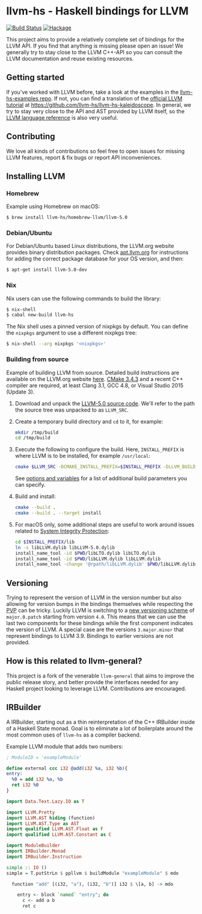 # llvm-hs - Haskell bindings for LLVM

[![Build Status](https://travis-ci.org/llvm-hs/llvm-hs.svg?branch=llvm-5)](https://travis-ci.org/llvm-hs/llvm-hs) [![Hackage](https://img.shields.io/hackage/v/llvm-hs.svg)](https://hackage.haskell.org/package/llvm-hs)

This project aims to provide a relatively complete set of bindings for
the LLVM API. If you find that anything is missing please open an
issue! We generally try to stay close to the LLVM C++-API so you can
consult the LLVM documentation and reuse existing resources.

## Getting started

If you’ve worked with LLVM before, take a look at the examples in
the
[llvm-hs-examples repo](https://github.com/llvm-hs/llvm-hs-examples). If
not, you can find a translation of
the
[official LLVM tutorial](http://llvm.org/docs/tutorial/#kaleidoscope-implementing-a-language-with-llvm) at
https://github.com/llvm-hs/llvm-hs-kaleidoscope. In general, we try to
stay very close to the API and AST provided by LLVM itself, so
the [LLVM language reference](http://llvm.org/docs/LangRef.html) is
also very useful.

## Contributing

We love all kinds of contributions so feel free to open issues for
missing LLVM features, report & fix bugs or report API
inconveniences.

## Installing LLVM

### Homebrew

Example using Homebrew on macOS:

```bash
$ brew install llvm-hs/homebrew-llvm/llvm-5.0
```

### Debian/Ubuntu

For Debian/Ubuntu based Linux distributions, the LLVM.org website provides
binary distribution packages. Check [apt.llvm.org](http://apt.llvm.org/) for
instructions for adding the correct package database for your OS version, and
then:

```bash
$ apt-get install llvm-5.0-dev
```

### Nix

Nix users can use the following commands to build the library:

```bash
$ nix-shell
$ cabal new-build llvm-hs
```

The Nix shell uses a pinned version of nixpkgs by default.
You can define the `nixpkgs` argument to use a different nixpkgs tree:

```bash
$ nix-shell --arg nixpkgs '<nixpkgs>'
```

### Building from source

Example of building LLVM from source. Detailed build instructions are available
on the LLVM.org website [here](http://llvm.org/docs/CMake.html). [CMake
3.4.3](http://www.cmake.org/cmake/resources/software.html) and a recent C++
compiler are required, at least Clang 3.1, GCC 4.8, or Visual Studio 2015
(Update 3).

  1. Download and unpack the [LLVM-5.0 source code](http://releases.llvm.org/5.0.0/llvm-5.0.0.src.tar.xz).
     We'll refer to the path the source tree was unpacked to as `LLVM_SRC`.

  2. Create a temporary build directory and `cd` to it, for example:
     ```sh
     mkdir /tmp/build
     cd /tmp/build
     ```

  3. Execute the following to configure the build. Here, `INSTALL_PREFIX` is
     where LLVM is to be installed, for example `/usr/local`:
     ```sh
     cmake $LLVM_SRC -DCMAKE_INSTALL_PREFIX=$INSTALL_PREFIX -DLLVM_BUILD_LLVM_DYLIB=True -DLLVM_LINK_LLVM_DYLIB=True
     ```
     See [options and variables](http://llvm.org/docs/CMake.html#options-and-variables)
     for a list of additional build parameters you can specify.

  4. Build and install:
     ```sh
     cmake --build .
     cmake --build . --target install
     ```

  5. For macOS only, some additional steps are useful to work around issues related
     to [System Integrity Protection](https://en.wikipedia.org/wiki/System_Integrity_Protection):
     ```sh
     cd $INSTALL_PREFIX/lib
     ln -s libLLVM.dylib libLLVM-5.0.dylib
     install_name_tool -id $PWD/libLTO.dylib libLTO.dylib
     install_name_tool -id $PWD/libLLVM.dylib libLLVM.dylib
     install_name_tool -change '@rpath/libLLVM.dylib' $PWD/libLLVM.dylib libLTO.dylib
     ```


## Versioning

Trying to represent the version of LLVM in the version number but also
allowing for version bumps in the bindings themselves while respecting
the [PVP](http://pvp.haskell.org/) can be tricky. Luckily LLVM is
switching to a
[new versioning scheme](http://blog.llvm.org/2016/12/llvms-new-versioning-scheme.html)
of `major.0.patch` starting from version `4.0`. This means that we can
use the last two components for these bindings while the first
component indicates the version of LLVM. A special case are the
versions `3.major.minor` that represent bindings to LLVM 3.9. Bindings
to earlier versions are not provided.

## How is this related to llvm-general?

This project is a fork of the venerable `llvm-general` that aims to improve the public release story, and better provide the interfaces needed for any Haskell project looking to leverage LLVM. Contributions are encouraged.

## IRBuilder

A IRBuilder, starting out as a thin reinterpretation of the C++ IRBuilder inside
of a Haskell State monad. Goal is to eliminate a lot of boilerplate around the
most common uses of `llvm-hs` as a compiler backend.

Example LLVM module that adds two numbers:

```llvm
; ModuleID = 'exampleModule'

define external ccc i32 @add(i32 %a, i32 %b){
entry:
  %0 = add i32 %a, %b
  ret i32 %0
}
```

```haskell
import Data.Text.Lazy.IO as T

import LLVM.Pretty
import LLVM.AST hiding (function)
import LLVM.AST.Type as AST
import qualified LLVM.AST.Float as F
import qualified LLVM.AST.Constant as C

import ModuleBuilder
import IRBuilder.Monad
import IRBuilder.Instruction

simple :: IO ()
simple = T.putStrLn $ ppllvm $ buildModule "exampleModule" $ mdo

  function "add" [(i32, "a"), (i32, "b")] i32 $ \[a, b] -> mdo

    entry <- block `named` "entry"; do
      c <- add a b
      ret c
```
